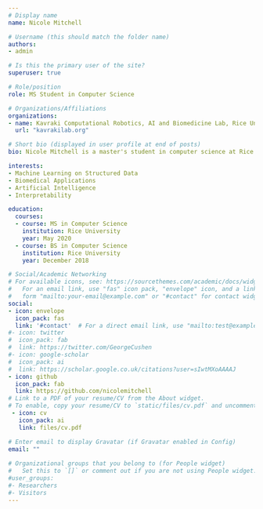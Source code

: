 ```yaml
---
# Display name
name: Nicole Mitchell

# Username (this should match the folder name)
authors:
- admin

# Is this the primary user of the site?
superuser: true

# Role/position
role: MS Student in Computer Science

# Organizations/Affiliations
organizations:
- name: Kavraki Computational Robotics, AI and Biomedicine Lab, Rice University
  url: "kavrakilab.org"

# Short bio (displayed in user profile at end of posts)
bio: Nicole Mitchell is a master's student in computer science at Rice University. Her advisor is Dr. Lydia Kavraki. She is broadly interested in developing methods of learning on structured data for biomedical applications. Her current research in chemoinformatics applies graph convolutional neural networks to predict drug metabolism. 

interests:
- Machine Learning on Structured Data
- Biomedical Applications
- Artificial Intelligence
- Interpretability

education:
  courses:
  - course: MS in Computer Science
    institution: Rice University
    year: May 2020
  - course: BS in Computer Science
    institution: Rice University
    year: December 2018

# Social/Academic Networking
# For available icons, see: https://sourcethemes.com/academic/docs/widgets/#icons
#   For an email link, use "fas" icon pack, "envelope" icon, and a link in the
#   form "mailto:your-email@example.com" or "#contact" for contact widget.
social:
- icon: envelope
  icon_pack: fas
  link: '#contact'  # For a direct email link, use "mailto:test@example.org".
#- icon: twitter
#  icon_pack: fab
#  link: https://twitter.com/GeorgeCushen
#- icon: google-scholar
#  icon_pack: ai
#  link: https://scholar.google.co.uk/citations?user=sIwtMXoAAAAJ
- icon: github
  icon_pack: fab
  link: https://github.com/nicolemitchell
# Link to a PDF of your resume/CV from the About widget.
# To enable, copy your resume/CV to `static/files/cv.pdf` and uncomment the lines below.  
 - icon: cv
   icon_pack: ai
   link: files/cv.pdf

# Enter email to display Gravatar (if Gravatar enabled in Config)
email: ""
  
# Organizational groups that you belong to (for People widget)
#   Set this to `[]` or comment out if you are not using People widget.  
#user_groups:
#- Researchers
#- Visitors
---
```



